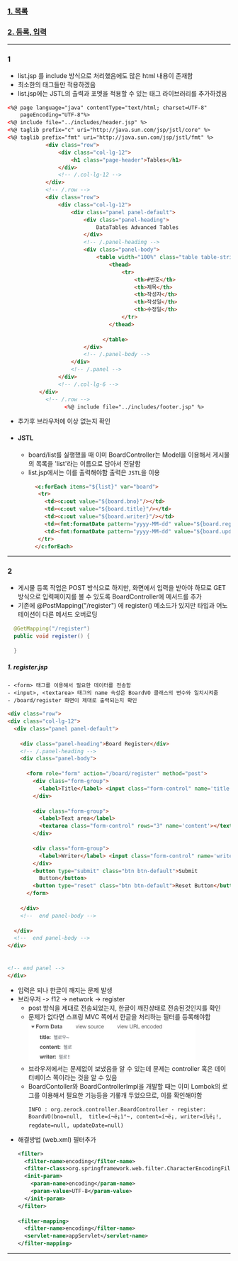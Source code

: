 ### [1. 목록](#1)
### [2. 등록, 입력](#2)
---
### 1
  - list.jsp 를 include 방식으로 처리했음에도 많은 html 내용이 존재함
  - 최소한의 태그들만 적용하겠음
  - list.jsp에는 JSTL의 출력과 포멧을 적용할 수 있는 태그 라이브러리를 추가하겠음
  ```html
  <%@ page language="java" contentType="text/html; charset=UTF-8"
      pageEncoding="UTF-8"%>
  <%@ include file="../includes/header.jsp" %>
  <%@ taglib prefix="c" uri="http://java.sun.com/jsp/jstl/core" %>
  <%@ taglib prefix="fmt" uri="http://java.sun.com/jsp/jstl/fmt" %>
              <div class="row">
                  <div class="col-lg-12">
                      <h1 class="page-header">Tables</h1>
                  </div>
                  <!-- /.col-lg-12 -->
              </div>
              <!-- /.row -->
              <div class="row">
                  <div class="col-lg-12">
                      <div class="panel panel-default">
                          <div class="panel-heading">
                              DataTables Advanced Tables
                          </div>
                          <!-- /.panel-heading -->
                          <div class="panel-body">
                              <table width="100%" class="table table-striped table-bordered table-hover" id="dataTables-example">
                                  <thead>
                                      <tr>
                                          <th>#번호</th>
                                          <th>제목</th>
                                          <th>작성자</th>
                                          <th>작성일</th>
                                          <th>수정일</th>
                                      </tr>
                                  </thead>

                                </table>
                          </div>
                          <!-- /.panel-body -->
                      </div>
                      <!-- /.panel -->
                  </div>
                  <!-- /.col-lg-6 -->
   			</div>
              <!-- /.row -->
        			<%@ include file="../includes/footer.jsp" %>
  ```

  - 추가후 브라우저에 이상 없는지 확인
- #### JSTL
  - board/list를 실행했을 때 이미 BoardController는 Model을 이용해서 게시물의 목록을 'list'라는 이름으로 담아서 전달함
  - list.jsp에서는 이를 출력해야함 출력은 `JSTL`을 이용
    ```html
      <c:forEach items="${list}" var="board">
       <tr>
         <td><c:out value="${board.bno}"/></td>
         <td><c:out value="${board.title}"/></td>
         <td><c:out value="${board.writer}"/></td>
         <td><fmt:formatDate pattern="yyyy-MM-dd" value="${board.regdate}"/></td>
         <td><fmt:formatDate pattern="yyyy-MM-dd" value="${board.updateDate}"/></td>
       </tr>
      </c:forEach>
    ```
---
### 2
  - 게시물 등록 작업은 POST 방식으로 하지만, 화면에서 입력을 받아야 하므로 GET 방식으로 입력페이지를 볼 수 있도록
  BoardController에 메서드를 추가
  - 기존에 @PostMapping("/register") 에 register() 메소드가 있지만 타입과 어노테이션이 다른 메서드 오버로딩
  ```java
    @GetMapping("/register")
    public void register() {

    }
  ```
  ##### 1. register.jsp
    - <form> 태그를 이용해서 필요한 데이터를 전송함
    - <input>, <textarea> 태그의 name 속성은 BoardVO 클래스의 변수와 일치시켜줌
    - /board/register 화면이 제대로 출력되는지 확인
  ```html
  <div class="row">
  <div class="col-lg-12">
    <div class="panel panel-default">

      <div class="panel-heading">Board Register</div>
      <!-- /.panel-heading -->
      <div class="panel-body">

        <form role="form" action="/board/register" method="post">
          <div class="form-group">
            <label>Title</label> <input class="form-control" name='title'>
          </div>

          <div class="form-group">
            <label>Text area</label>
            <textarea class="form-control" rows="3" name='content'></textarea>
          </div>

          <div class="form-group">
            <label>Writer</label> <input class="form-control" name='writer'>
          </div>
          <button type="submit" class="btn btn-default">Submit
            Button</button>
          <button type="reset" class="btn btn-default">Reset Button</button>
        </form>

      </div>
      <!--  end panel-body -->

    </div>
    <!--  end panel-body -->
  </div>


  <!-- end panel -->
  </div>
  ```
  - 입력은 되나 한글이 깨지는 문제 발생
  - 브라우저 -> f12 -> network -> register
      - post 방식을 제대로 전송되었는지, 한글이 깨진상태로 전송된것인지를 확인
      - 문제가 없다면 스프링 MVC 쪽에서 한글을 처리하는 필터를 등록해야함
        ![242](./242p.png)
      - 브라우저에서는 문제없이 보냈음을 알 수 있는데 문제는 controller 혹은 데이터베이스 쪽이라는 것을 알 수 있음
      - BoardContoller와 BoardControllerImpl을 개발할 때는 이미 Lombok의 로그를 이용해서 필요한 기능등을 기롷개 두었으므로, 이를 확인해야함
        ```
        INFO : org.zerock.controller.BoardController - register: BoardVO(bno=null,  title=í¬ë¡ì°~, content=í¬ë¡, writer=í¼ë¡!, regdate=null, updateDate=null)
        ```
  - 해결방법 (web.xml) 필터추가
    ```xml
    <filter>
      <filter-name>encoding</filter-name>
      <filter-class>org.springframework.web.filter.CharacterEncodingFilter</filter-class>
      <init-param>
        <param-name>encoding</param-name>
        <param-value>UTF-8</param-value>
      </init-param>
    </filter>

    <filter-mapping>
      <filter-name>encoding</filter-name>
      <servlet-name>appServlet</servlet-name>
    </filter-mapping>
    ```
---
